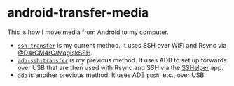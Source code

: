 # android-transfer-media

This is how I move media from Android to my computer.

* [`ssh-transfer`](ssh-transfer) is my current method. It uses SSH over WiFi and Rsync via [@D4rCM4rC/MagiskSSH](https://github.com/D4rCM4rC/MagiskSSH).
* [`adb-ssh-transfer`](adb-ssh-transfer) is my previous method. It uses ADB to set up forwards over USB that are then used with Rsync and SSH via the [SSHelper](https://play.google.com/store/apps/details?id=com.arachnoid.sshelper) app.
* [`adb`](adb) is another previous method. It uses ADB `push`, etc., over USB.

